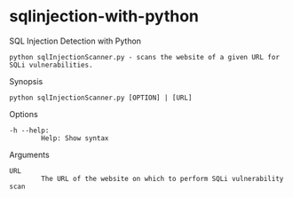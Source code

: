 # sqlinjection-with-python
 SQL Injection Detection with Python
 
```
python sqlInjectionScanner.py - scans the website of a given URL for SQLi vulnerabilities.
```

Synopsis
```
python sqlInjectionScanner.py [OPTION] | [URL]
```

Options
```
-h --help:
        Help: Show syntax
```

Arguments
```
URL
        The URL of the website on which to perform SQLi vulnerability scan
```
